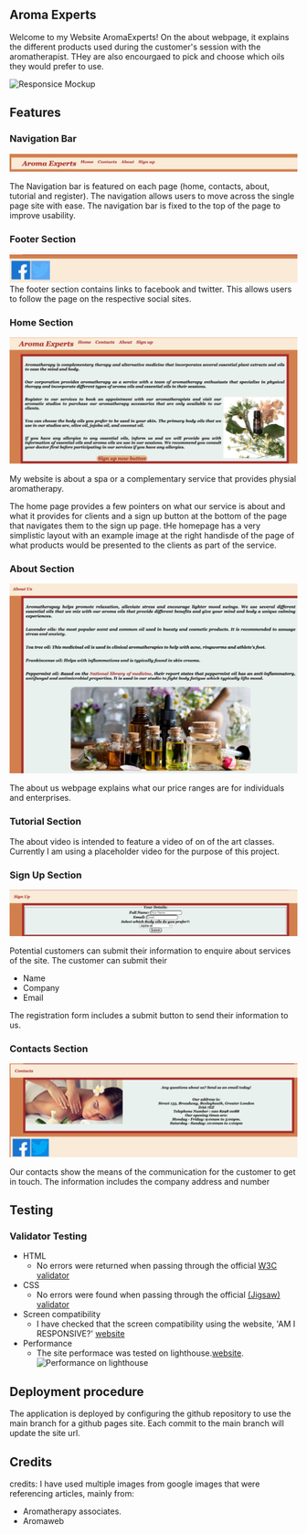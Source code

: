 
## Aroma Experts 
Welcome to my Website AromaExperts!
On the about webpage, it explains the different products used during the customer's session with the aromatherapist.
THey are also encourgaed to pick and choose which oils they would prefer to use.

![Responsice Mockup](assets/responsive.png)

## Features

### Navigation Bar

![Responsice Mockup](assets/nav5.png)

The Navigation bar is featured on each page (home, contacts, about, tutorial and register). The navigation allows users to move across the single page site with ease. The navigation bar is fixed to the top of the page to improve usability.



### Footer Section
![Responsice Mockup](assets/footer5.png)
The footer section contains links to facebook and twitter. This allows users to follow the page on the respective social sites.


### Home Section
![Responsice Mockup](assets/home5.png)

My website is about a spa or a complementary service that provides physial aromatherapy.

The home page provides a few pointers on what our service is about and what it provides for clients and a sign up button at the bottom of the page that navigates them to the sign up page. tHe homepage has a very simplistic layout with an example image at the right handisde of the page of what products would be presented to the clients as part of the service.


### About Section

![Responsice Mockup](assets/about5.png)

The about us webpage explains what our price ranges are for individuals and enterprises.

### Tutorial Section
The about video is intended to feature a video of on of the art classes. Currently I am using a placeholder video for the purpose of this project.

### Sign Up Section

![Responsice Mockup](assets/signup5.png)

Potential customers can submit their information to enquire about services of the site. The customer can submit their

- Name
- Company
- Email

The registration form includes a submit button to send their information to us. 


### Contacts Section

![Responsice Mockup](assets/contacts5.png)

Our contacts show the means of the communication for the customer to get in touch. The information includes the company address and number



## Testing 


### Validator Testing 

- HTML
  - No errors were returned when passing through the official [W3C validator](https://validator.w3.org/nu/)
- CSS
  - No errors were found when passing through the official [(Jigsaw) validator](https://jigsaw.w3.org/css-validator/validator)
- Screen compatibility 
    - I have checked that the screen compatibility using the website, 'AM I RESPONSIVE?' [website](https://ui.dev/amiresponsive)
- Performance
    - The site performace was tested on lighthouse.[website](t). 
    ![Performance on lighthouse](assets/performace2.png)

## Deployment procedure

The application is deployed by configuring the github repository to use the main branch for a github pages site. Each commit to the main branch will update the site url.

## Credits

credits:
I have used multiple images from google images that were referencing articles, mainly from:
- Aromatherapy associates.
- Aromaweb



